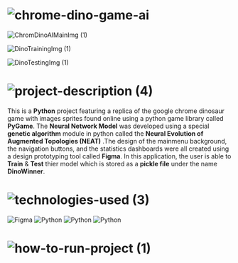 <!-- Project Name -->
# ![chrome-dino-game-ai](https://user-images.githubusercontent.com/95453430/155801245-d5dee914-c776-4ca3-b489-8fc1d7070cbe.svg)

<!-- Project Images -->
![ChromDinoAIMainImg (1)](https://user-images.githubusercontent.com/95453430/155802050-61feca68-bcc2-4cfb-95ec-74f4dff38617.png)

![DinoTrainingImg (1)](https://user-images.githubusercontent.com/95453430/155802782-0d9b2bf4-7e4d-48f1-8a8a-c5f018ab665a.png)

![DinoTestingImg (1)](https://user-images.githubusercontent.com/95453430/155802786-2c2637a9-2be0-4435-b493-b318be0ce831.png)

<!-- Project Description -->
# ![project-description (4)](https://user-images.githubusercontent.com/95453430/155801412-4e431eab-a837-4ad7-a5f8-398832b0bb1a.svg)

This is a **Python** project featuring a replica of the google chrome dinosaur game with images sprites found online using a python game library called **PyGame**. The **Neural Network Model** was developed using a special **genetic algorithm** module in python called the **Neural Evolution of Augmented Topologies (NEAT)**  .The design of the mainmenu background, the navigation buttons, and the statistics dashboards were all created using a design prototyping tool called **Figma**. In this application, the user is able to **Train** & **Test** thier model which is stored as a **pickle file** under the name **DinoWinner**.

<!-- Tech Stack -->
# ![technologies-used (3)](https://user-images.githubusercontent.com/95453430/155801266-918b6b95-8e3d-4c30-b7b5-5dbd1aee402f.svg)

![Figma](https://img.shields.io/badge/figma-%23F24E1E.svg?style=for-the-badge&logo=figma&logoColor=white)
![Python](https://img.shields.io/badge/python-3670A0?style=for-the-badge&logo=python&logoColor=ffdd54)
![Python](https://img.shields.io/badge/pygame-3670A0?style=for-the-badge&logo=python&logoColor=ffdd54)
![Python](https://img.shields.io/badge/NEAT%20python-3670A0?style=for-the-badge&logo=python&logoColor=ffdd54)

<!-- How To Use-->
# ![how-to-run-project (1)](https://user-images.githubusercontent.com/95453430/155801282-8ffca029-c86b-4496-877b-4e57dcec749d.svg)
